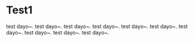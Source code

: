 # Test1

test dayo~. test dayo~. test dayo~. test dayo~. test dayo~. test dayo~. test dayo~. test dayo~. test dayo~. test dayo~.
